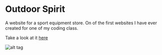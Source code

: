 # Outdoor Spirit
A website for a sport equipment store. On of the first websites I have ever created for one of my coding class.

Take a look at it [here]

![alt tag](https://raw.github.com/pavermakov/outdoor-spirit/master/preview.PNG)


[here]: <http://pavermakov.github.io/outdoor-spirit/>
